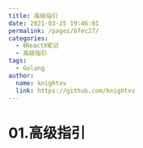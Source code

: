 ```yaml
---
title: 高级指引
date: 2021-03-25 19:46:01
permalink: /pages/b7ec27/
categories: 
  - 《React》笔记
  - 高级指引
tags: 
  - Golang
author: 
  name: knightxv
  link: https://github.com/knightxv
---
```

# 01.高级指引
